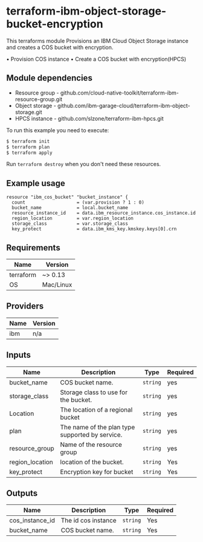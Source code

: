 # terraform-ibm-object-storage-bucket-encryption

This terraforms module Provisions an IBM Cloud Object Storage instance and creates a COS bucket with encryption.

•	Provision COS instance
•	Create a COS bucket with encryption(HPCS)


## Module dependencies

- Resource group - github.com/cloud-native-toolkit/terraform-ibm-resource-group.git
- Object storage - github.com/ibm-garage-cloud/terraform-ibm-object-storage.git
- HPCS instance  - github.com/slzone/terraform-ibm-hpcs.git



To run this example you need to execute:

```bash
$ terraform init
$ terraform plan
$ terraform apply
```

Run `terraform destroy` when you don't need these resources. 

## Example usage

```hcl-terraform
resource "ibm_cos_bucket" "bucket_instance" {
  count                   = (var.provision ? 1 : 0)
  bucket_name             = local.bucket_name
  resource_instance_id    = data.ibm_resource_instance.cos_instance.id
  region_location         = var.region_location
  storage_class           = var.storage_class
  key_protect             = data.ibm_kms_key.kmskey.keys[0].crn
```

## Requirements

| Name      | Version   |
|-----------|-----------|
| terraform | ~> 0.13   |
| OS        | Mac/Linux |


## Providers

| Name | Version |
|------|---------|
| ibm  |  n/a    |


## Inputs

| Name              | Description                                     | Type     | Required | 
|-------------------|-------------------------------------------------|----------|----------|
|  bucket_name      | COS bucket name.                                | `string` |   yes    |  
|  storage_class	  | Storage class to use for the bucket.	          | `string` |   yes    |  
|  Location	        | The location of a regional bucket               | `string` |   yes    |                        
|  plan             | The name of the plan type supported by service. | `string` |   yes    |  
|  resource_group   | Name of the resource group                      | `string` |   yes    |  
|  region_location  | location of the bucket.                         | `string` |   Yes    |
|  key_protect      | Encryption key for bucket                       | `string` |   Yes    |



## Outputs

| Name              | Description                   | Type     | Required |
|-------------------|-------------------------------|----------|----------|
| cos_instance_id   | The id cos instance           |`string`  |   Yes    |
| bucket_name       | COS bucket name.              | `string` |   Yes    |




